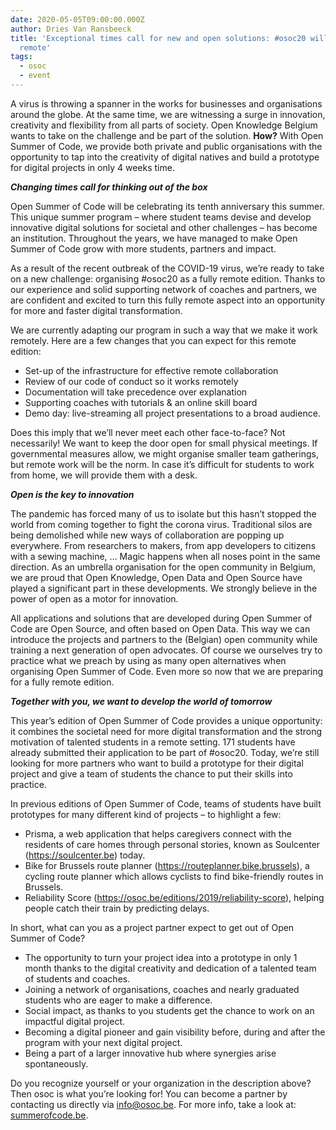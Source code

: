 ```yaml
---
date: 2020-05-05T09:00:00.000Z
author: Dries Van Ransbeeck
title: 'Exceptional times call for new and open solutions: #osoc20 will be fully
  remote'
tags:
  - osoc
  - event
---
```


A virus is throwing a spanner in the works for businesses and organisations around the globe. At the same time, we are witnessing a surge in innovation, creativity and flexibility from all parts of society. Open Knowledge Belgium wants to take on the challenge and be part of the solution. **How?** With Open Summer of Code, we provide both private and public organisations with the opportunity to tap into the creativity of digital natives and build a prototype for digital projects in only 4 weeks time.

**_Changing times call for thinking out of the box_**

Open Summer of Code will be celebrating its tenth anniversary this summer. This unique summer program – where student teams devise and develop innovative digital solutions for societal and other challenges – has become an institution. Throughout the years, we have managed to make Open Summer of Code grow with more students, partners and impact.

As a result of the recent outbreak of the COVID-19 virus, we’re ready to take on a new challenge: organising #osoc20 as a fully remote edition. Thanks to our experience and solid supporting network of coaches and partners, we are confident and excited to turn this fully remote aspect into an opportunity for more and faster digital transformation.

We are currently adapting our program in such a way that we make it work remotely. Here are a few changes that you can expect for this remote edition:

- Set-up of the infrastructure for effective remote collaboration
- Review of our code of conduct so it works remotely
- Documentation will take precedence over explanation
- Supporting coaches with tutorials & an online skill board
- Demo day: live-streaming all project presentations to a broad audience.

Does this imply that we’ll never meet each other face-to-face? Not necessarily! We want to keep the door open for small physical meetings. If governmental measures allow, we might organise smaller team gatherings, but remote work will be the norm. In case it’s difficult for students to work from home, we will provide them with a desk.

**_Open is the key to innovation_**

The pandemic has forced many of us to isolate but this hasn’t stopped the world from coming together to fight the corona virus. Traditional silos are being demolished while new ways of collaboration are popping up everywhere. From researchers to makers, from app developers to citizens with a sewing machine, … Magic happens when all noses point in the same direction. As an umbrella organisation for the open community in Belgium, we are proud that Open Knowledge, Open Data and Open Source have played a significant part in these developments. We strongly believe in the power of open as a motor for innovation.

All applications and solutions that are developed during Open Summer of Code are Open Source, and often based on Open Data. This way we can introduce the projects and partners to the (Belgian) open community while training a next generation of open advocates. Of course we ourselves try to practice what we preach by using as many open alternatives when organising Open Summer of Code. Even more so now that we are preparing for a fully remote edition.

**_Together with you, we want to develop the world of tomorrow_**

This year’s edition of Open Summer of Code provides a unique opportunity: it combines the societal need for more digital transformation and the strong motivation of talented students in a remote setting. 171 students have already submitted their application to be part of #osoc20. Today, we’re still looking for more partners who want to build a prototype for their digital project and give a team of students the chance to put their skills into practice.

In previous editions of Open Summer of Code, teams of students have built prototypes for many different kind of projects – to highlight a few:

- Prisma, a web application that helps caregivers connect with the residents of care homes through personal stories, known as Soulcenter (<https://soulcenter.be>) today.
- Bike for Brussels route planner (<https://routeplanner.bike.brussels>), a cycling route planner which allows cyclists to find bike-friendly routes in Brussels.
- Reliability Score (<https://osoc.be/editions/2019/reliability-score>), helping people catch their train by predicting delays.

In short, what can you as a project partner expect to get out of Open Summer of Code?

- The opportunity to turn your project idea into a prototype in only 1 month thanks to the digital creativity and dedication of a talented team of students and coaches.
- Joining a network of organisations, coaches and nearly graduated students who are eager to make a difference.
- Social impact, as thanks to you students get the chance to work on an impactful digital project.
- Becoming a digital pioneer and gain visibility before, during and after the program with your next digital project.
- Being a part of a larger innovative hub where synergies arise spontaneously.

Do you recognize yourself or your organization in the description above? Then osoc is what you’re looking for! You can become a partner by contacting us directly via info@osoc.be. For more info, take a look at: [summerofcode.be](https://summerofcode.be/).
